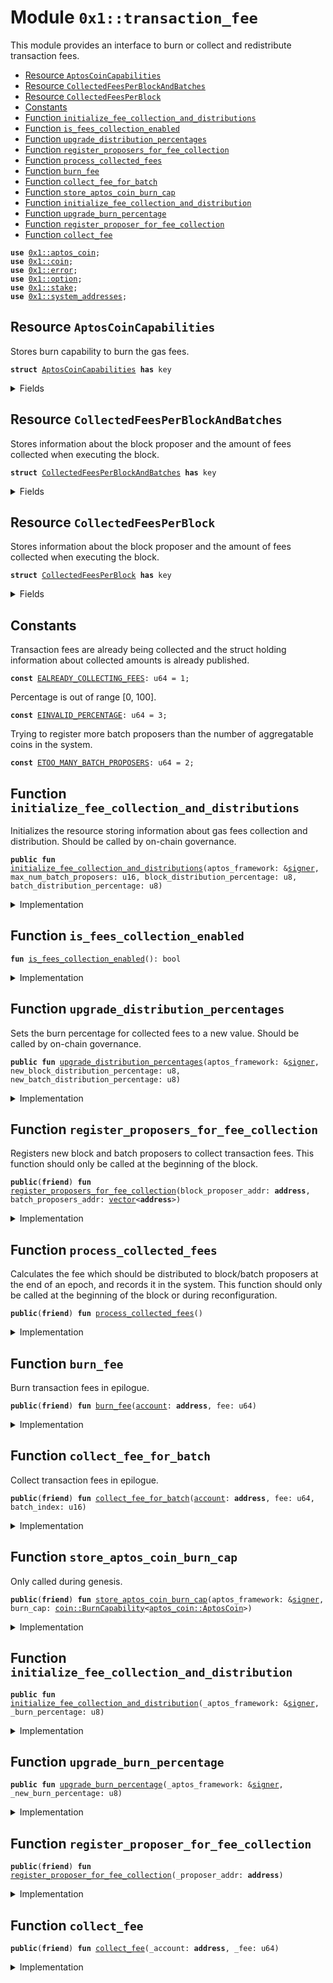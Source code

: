 
<a name="0x1_transaction_fee"></a>

# Module `0x1::transaction_fee`

This module provides an interface to burn or collect and redistribute transaction fees.


-  [Resource `AptosCoinCapabilities`](#0x1_transaction_fee_AptosCoinCapabilities)
-  [Resource `CollectedFeesPerBlockAndBatches`](#0x1_transaction_fee_CollectedFeesPerBlockAndBatches)
-  [Resource `CollectedFeesPerBlock`](#0x1_transaction_fee_CollectedFeesPerBlock)
-  [Constants](#@Constants_0)
-  [Function `initialize_fee_collection_and_distributions`](#0x1_transaction_fee_initialize_fee_collection_and_distributions)
-  [Function `is_fees_collection_enabled`](#0x1_transaction_fee_is_fees_collection_enabled)
-  [Function `upgrade_distribution_percentages`](#0x1_transaction_fee_upgrade_distribution_percentages)
-  [Function `register_proposers_for_fee_collection`](#0x1_transaction_fee_register_proposers_for_fee_collection)
-  [Function `process_collected_fees`](#0x1_transaction_fee_process_collected_fees)
-  [Function `burn_fee`](#0x1_transaction_fee_burn_fee)
-  [Function `collect_fee_for_batch`](#0x1_transaction_fee_collect_fee_for_batch)
-  [Function `store_aptos_coin_burn_cap`](#0x1_transaction_fee_store_aptos_coin_burn_cap)
-  [Function `initialize_fee_collection_and_distribution`](#0x1_transaction_fee_initialize_fee_collection_and_distribution)
-  [Function `upgrade_burn_percentage`](#0x1_transaction_fee_upgrade_burn_percentage)
-  [Function `register_proposer_for_fee_collection`](#0x1_transaction_fee_register_proposer_for_fee_collection)
-  [Function `collect_fee`](#0x1_transaction_fee_collect_fee)


<pre><code><b>use</b> <a href="aptos_coin.md#0x1_aptos_coin">0x1::aptos_coin</a>;
<b>use</b> <a href="coin.md#0x1_coin">0x1::coin</a>;
<b>use</b> <a href="../../aptos-stdlib/../move-stdlib/doc/error.md#0x1_error">0x1::error</a>;
<b>use</b> <a href="../../aptos-stdlib/../move-stdlib/doc/option.md#0x1_option">0x1::option</a>;
<b>use</b> <a href="stake.md#0x1_stake">0x1::stake</a>;
<b>use</b> <a href="system_addresses.md#0x1_system_addresses">0x1::system_addresses</a>;
</code></pre>



<a name="0x1_transaction_fee_AptosCoinCapabilities"></a>

## Resource `AptosCoinCapabilities`

Stores burn capability to burn the gas fees.


<pre><code><b>struct</b> <a href="transaction_fee.md#0x1_transaction_fee_AptosCoinCapabilities">AptosCoinCapabilities</a> <b>has</b> key
</code></pre>



<details>
<summary>Fields</summary>


<dl>
<dt>
<code>burn_cap: <a href="coin.md#0x1_coin_BurnCapability">coin::BurnCapability</a>&lt;<a href="aptos_coin.md#0x1_aptos_coin_AptosCoin">aptos_coin::AptosCoin</a>&gt;</code>
</dt>
<dd>

</dd>
</dl>


</details>

<a name="0x1_transaction_fee_CollectedFeesPerBlockAndBatches"></a>

## Resource `CollectedFeesPerBlockAndBatches`

Stores information about the block proposer and the amount of fees
collected when executing the block.


<pre><code><b>struct</b> <a href="transaction_fee.md#0x1_transaction_fee_CollectedFeesPerBlockAndBatches">CollectedFeesPerBlockAndBatches</a> <b>has</b> key
</code></pre>



<details>
<summary>Fields</summary>


<dl>
<dt>
<code>block_proposer: <a href="../../aptos-stdlib/../move-stdlib/doc/option.md#0x1_option_Option">option::Option</a>&lt;<b>address</b>&gt;</code>
</dt>
<dd>

</dd>
<dt>
<code>max_num_batch_proposers: u16</code>
</dt>
<dd>

</dd>
<dt>
<code>batch_proposers: <a href="../../aptos-stdlib/../move-stdlib/doc/vector.md#0x1_vector">vector</a>&lt;<b>address</b>&gt;</code>
</dt>
<dd>

</dd>
<dt>
<code>amounts: <a href="../../aptos-stdlib/../move-stdlib/doc/vector.md#0x1_vector">vector</a>&lt;<a href="coin.md#0x1_coin_AggregatableCoin">coin::AggregatableCoin</a>&lt;<a href="aptos_coin.md#0x1_aptos_coin_AptosCoin">aptos_coin::AptosCoin</a>&gt;&gt;</code>
</dt>
<dd>

</dd>
<dt>
<code>block_distribution_percentage: u8</code>
</dt>
<dd>

</dd>
<dt>
<code>batch_distribution_percentage: u8</code>
</dt>
<dd>

</dd>
</dl>


</details>

<a name="0x1_transaction_fee_CollectedFeesPerBlock"></a>

## Resource `CollectedFeesPerBlock`

Stores information about the block proposer and the amount of fees
collected when executing the block.


<pre><code><b>struct</b> <a href="transaction_fee.md#0x1_transaction_fee_CollectedFeesPerBlock">CollectedFeesPerBlock</a> <b>has</b> key
</code></pre>



<details>
<summary>Fields</summary>


<dl>
<dt>
<code>amount: <a href="coin.md#0x1_coin_AggregatableCoin">coin::AggregatableCoin</a>&lt;<a href="aptos_coin.md#0x1_aptos_coin_AptosCoin">aptos_coin::AptosCoin</a>&gt;</code>
</dt>
<dd>

</dd>
<dt>
<code>proposer: <a href="../../aptos-stdlib/../move-stdlib/doc/option.md#0x1_option_Option">option::Option</a>&lt;<b>address</b>&gt;</code>
</dt>
<dd>

</dd>
<dt>
<code>burn_percentage: u8</code>
</dt>
<dd>

</dd>
</dl>


</details>

<a name="@Constants_0"></a>

## Constants


<a name="0x1_transaction_fee_EALREADY_COLLECTING_FEES"></a>

Transaction fees are already being collected and the struct holding
information about collected amounts is already published.


<pre><code><b>const</b> <a href="transaction_fee.md#0x1_transaction_fee_EALREADY_COLLECTING_FEES">EALREADY_COLLECTING_FEES</a>: u64 = 1;
</code></pre>



<a name="0x1_transaction_fee_EINVALID_PERCENTAGE"></a>

Percentage is out of range [0, 100].


<pre><code><b>const</b> <a href="transaction_fee.md#0x1_transaction_fee_EINVALID_PERCENTAGE">EINVALID_PERCENTAGE</a>: u64 = 3;
</code></pre>



<a name="0x1_transaction_fee_ETOO_MANY_BATCH_PROPOSERS"></a>

Trying to register more batch proposers than the number of aggregatable
coins in the system.


<pre><code><b>const</b> <a href="transaction_fee.md#0x1_transaction_fee_ETOO_MANY_BATCH_PROPOSERS">ETOO_MANY_BATCH_PROPOSERS</a>: u64 = 2;
</code></pre>



<a name="0x1_transaction_fee_initialize_fee_collection_and_distributions"></a>

## Function `initialize_fee_collection_and_distributions`

Initializes the resource storing information about gas fees collection and
distribution. Should be called by on-chain governance.


<pre><code><b>public</b> <b>fun</b> <a href="transaction_fee.md#0x1_transaction_fee_initialize_fee_collection_and_distributions">initialize_fee_collection_and_distributions</a>(aptos_framework: &<a href="../../aptos-stdlib/../move-stdlib/doc/signer.md#0x1_signer">signer</a>, max_num_batch_proposers: u16, block_distribution_percentage: u8, batch_distribution_percentage: u8)
</code></pre>



<details>
<summary>Implementation</summary>


<pre><code><b>public</b> <b>fun</b> <a href="transaction_fee.md#0x1_transaction_fee_initialize_fee_collection_and_distributions">initialize_fee_collection_and_distributions</a>(aptos_framework: &<a href="../../aptos-stdlib/../move-stdlib/doc/signer.md#0x1_signer">signer</a>, max_num_batch_proposers: u16, block_distribution_percentage: u8, batch_distribution_percentage: u8) {
    <a href="system_addresses.md#0x1_system_addresses_assert_aptos_framework">system_addresses::assert_aptos_framework</a>(aptos_framework);
    <b>assert</b>!(
        !<b>exists</b>&lt;<a href="transaction_fee.md#0x1_transaction_fee_CollectedFeesPerBlockAndBatches">CollectedFeesPerBlockAndBatches</a>&gt;(@aptos_framework),
        <a href="../../aptos-stdlib/../move-stdlib/doc/error.md#0x1_error_already_exists">error::already_exists</a>(<a href="transaction_fee.md#0x1_transaction_fee_EALREADY_COLLECTING_FEES">EALREADY_COLLECTING_FEES</a>)
    );
    <b>assert</b>!(block_distribution_percentage + batch_distribution_percentage &lt;= 100, <a href="../../aptos-stdlib/../move-stdlib/doc/error.md#0x1_error_out_of_range">error::out_of_range</a>(<a href="transaction_fee.md#0x1_transaction_fee_EINVALID_PERCENTAGE">EINVALID_PERCENTAGE</a>));

    // Make sure stakng <b>module</b> is aware of transaction fees collection.
    <a href="stake.md#0x1_stake_initialize_validator_fees">stake::initialize_validator_fees</a>(aptos_framework);

    // All aggregators are pre-initialized in order <b>to</b> avoid creating/deleting more <a href="../../aptos-stdlib/doc/table.md#0x1_table">table</a> items.
    <b>let</b> i = 0;
    <b>let</b> amounts = <a href="../../aptos-stdlib/../move-stdlib/doc/vector.md#0x1_vector_empty">vector::empty</a>();
    <b>while</b> (i &lt; max_num_batch_proposers) {
        <b>let</b> amount = <a href="coin.md#0x1_coin_initialize_aggregatable_coin">coin::initialize_aggregatable_coin</a>(aptos_framework);
        <a href="../../aptos-stdlib/../move-stdlib/doc/vector.md#0x1_vector_push_back">vector::push_back</a>(&<b>mut</b> amounts, amount);
        i = i + 1;
    };

    // Initially, no fees are collected, so the <a href="block.md#0x1_block">block</a> proposer is not set.
    <b>let</b> collected_fees = <a href="transaction_fee.md#0x1_transaction_fee_CollectedFeesPerBlockAndBatches">CollectedFeesPerBlockAndBatches</a> {
        block_proposer: <a href="../../aptos-stdlib/../move-stdlib/doc/option.md#0x1_option_none">option::none</a>(),
        max_num_batch_proposers,
        batch_proposers: <a href="../../aptos-stdlib/../move-stdlib/doc/vector.md#0x1_vector_empty">vector::empty</a>(),
        amounts,
        block_distribution_percentage,
        batch_distribution_percentage,
    };
    <b>move_to</b>(aptos_framework, collected_fees);
}
</code></pre>



</details>

<a name="0x1_transaction_fee_is_fees_collection_enabled"></a>

## Function `is_fees_collection_enabled`



<pre><code><b>fun</b> <a href="transaction_fee.md#0x1_transaction_fee_is_fees_collection_enabled">is_fees_collection_enabled</a>(): bool
</code></pre>



<details>
<summary>Implementation</summary>


<pre><code><b>fun</b> <a href="transaction_fee.md#0x1_transaction_fee_is_fees_collection_enabled">is_fees_collection_enabled</a>(): bool {
    <b>exists</b>&lt;<a href="transaction_fee.md#0x1_transaction_fee_CollectedFeesPerBlockAndBatches">CollectedFeesPerBlockAndBatches</a>&gt;(@aptos_framework)
}
</code></pre>



</details>

<a name="0x1_transaction_fee_upgrade_distribution_percentages"></a>

## Function `upgrade_distribution_percentages`

Sets the burn percentage for collected fees to a new value. Should be called by on-chain governance.


<pre><code><b>public</b> <b>fun</b> <a href="transaction_fee.md#0x1_transaction_fee_upgrade_distribution_percentages">upgrade_distribution_percentages</a>(aptos_framework: &<a href="../../aptos-stdlib/../move-stdlib/doc/signer.md#0x1_signer">signer</a>, new_block_distribution_percentage: u8, new_batch_distribution_percentage: u8)
</code></pre>



<details>
<summary>Implementation</summary>


<pre><code><b>public</b> <b>fun</b> <a href="transaction_fee.md#0x1_transaction_fee_upgrade_distribution_percentages">upgrade_distribution_percentages</a>(
    aptos_framework: &<a href="../../aptos-stdlib/../move-stdlib/doc/signer.md#0x1_signer">signer</a>,
    new_block_distribution_percentage: u8,
    new_batch_distribution_percentage: u8
) <b>acquires</b> <a href="transaction_fee.md#0x1_transaction_fee_CollectedFeesPerBlockAndBatches">CollectedFeesPerBlockAndBatches</a>, <a href="transaction_fee.md#0x1_transaction_fee_AptosCoinCapabilities">AptosCoinCapabilities</a> {
    <a href="system_addresses.md#0x1_system_addresses_assert_aptos_framework">system_addresses::assert_aptos_framework</a>(aptos_framework);
    <b>assert</b>!(new_block_distribution_percentage + new_batch_distribution_percentage &lt;= 100, <a href="../../aptos-stdlib/../move-stdlib/doc/error.md#0x1_error_out_of_range">error::out_of_range</a>(<a href="transaction_fee.md#0x1_transaction_fee_EINVALID_PERCENTAGE">EINVALID_PERCENTAGE</a>));

    // Upgrade <b>has</b> no effect unless fees are being collected.
    <b>if</b> (<a href="transaction_fee.md#0x1_transaction_fee_is_fees_collection_enabled">is_fees_collection_enabled</a>()) {
        // We must process all the fees before upgrading the distribution
        // percentages. Otherwise new percentages will be used <b>to</b> distribute
        // fees for this <a href="block.md#0x1_block">block</a>.
        <a href="transaction_fee.md#0x1_transaction_fee_process_collected_fees">process_collected_fees</a>();

        <b>let</b> config = <b>borrow_global_mut</b>&lt;<a href="transaction_fee.md#0x1_transaction_fee_CollectedFeesPerBlockAndBatches">CollectedFeesPerBlockAndBatches</a>&gt;(@aptos_framework);
        config.block_distribution_percentage = new_block_distribution_percentage;
        config.batch_distribution_percentage = new_batch_distribution_percentage;
    }
}
</code></pre>



</details>

<a name="0x1_transaction_fee_register_proposers_for_fee_collection"></a>

## Function `register_proposers_for_fee_collection`

Registers new block and batch proposers to collect transaction fees.
This function should only be called at the beginning of the block.


<pre><code><b>public</b>(<b>friend</b>) <b>fun</b> <a href="transaction_fee.md#0x1_transaction_fee_register_proposers_for_fee_collection">register_proposers_for_fee_collection</a>(block_proposer_addr: <b>address</b>, batch_proposers_addr: <a href="../../aptos-stdlib/../move-stdlib/doc/vector.md#0x1_vector">vector</a>&lt;<b>address</b>&gt;)
</code></pre>



<details>
<summary>Implementation</summary>


<pre><code><b>public</b>(<b>friend</b>) <b>fun</b> <a href="transaction_fee.md#0x1_transaction_fee_register_proposers_for_fee_collection">register_proposers_for_fee_collection</a>(
    block_proposer_addr: <b>address</b>,
    batch_proposers_addr: <a href="../../aptos-stdlib/../move-stdlib/doc/vector.md#0x1_vector">vector</a>&lt;<b>address</b>&gt;
) <b>acquires</b> <a href="transaction_fee.md#0x1_transaction_fee_CollectedFeesPerBlockAndBatches">CollectedFeesPerBlockAndBatches</a> {
    <b>if</b> (<a href="transaction_fee.md#0x1_transaction_fee_is_fees_collection_enabled">is_fees_collection_enabled</a>()) {
        <b>let</b> config = <b>borrow_global_mut</b>&lt;<a href="transaction_fee.md#0x1_transaction_fee_CollectedFeesPerBlockAndBatches">CollectedFeesPerBlockAndBatches</a>&gt;(@aptos_framework);
        <b>assert</b>!(<a href="../../aptos-stdlib/../move-stdlib/doc/vector.md#0x1_vector_length">vector::length</a>(&batch_proposers_addr) &lt;= (config.max_num_batch_proposers <b>as</b> u64), <a href="../../aptos-stdlib/../move-stdlib/doc/error.md#0x1_error_invalid_argument">error::invalid_argument</a>(<a href="transaction_fee.md#0x1_transaction_fee_ETOO_MANY_BATCH_PROPOSERS">ETOO_MANY_BATCH_PROPOSERS</a>));

        <b>let</b> _ = <a href="../../aptos-stdlib/../move-stdlib/doc/option.md#0x1_option_swap_or_fill">option::swap_or_fill</a>(&<b>mut</b> config.block_proposer, block_proposer_addr);
        <b>let</b> batch_proposers = &<b>mut</b> config.batch_proposers;
        *batch_proposers = batch_proposers_addr;
    }
}
</code></pre>



</details>

<a name="0x1_transaction_fee_process_collected_fees"></a>

## Function `process_collected_fees`

Calculates the fee which should be distributed to block/batch proposers at the
end of an epoch, and records it in the system. This function should only be called
at the beginning of the block or during reconfiguration.


<pre><code><b>public</b>(<b>friend</b>) <b>fun</b> <a href="transaction_fee.md#0x1_transaction_fee_process_collected_fees">process_collected_fees</a>()
</code></pre>



<details>
<summary>Implementation</summary>


<pre><code><b>public</b>(<b>friend</b>) <b>fun</b> <a href="transaction_fee.md#0x1_transaction_fee_process_collected_fees">process_collected_fees</a>() <b>acquires</b> <a href="transaction_fee.md#0x1_transaction_fee_CollectedFeesPerBlockAndBatches">CollectedFeesPerBlockAndBatches</a>, <a href="transaction_fee.md#0x1_transaction_fee_AptosCoinCapabilities">AptosCoinCapabilities</a> {
    <b>if</b> (!<a href="transaction_fee.md#0x1_transaction_fee_is_fees_collection_enabled">is_fees_collection_enabled</a>()) {
        <b>return</b>
    };
    <b>let</b> config = <b>borrow_global_mut</b>&lt;<a href="transaction_fee.md#0x1_transaction_fee_CollectedFeesPerBlockAndBatches">CollectedFeesPerBlockAndBatches</a>&gt;(@aptos_framework);

    // All collected fees are burnt <b>if</b> the <a href="block.md#0x1_block">block</a> proposer is not set or when
    // the <a href="block.md#0x1_block">block</a> is proposed by the VM.
    <b>let</b> burn_all = <a href="../../aptos-stdlib/../move-stdlib/doc/option.md#0x1_option_is_none">option::is_none</a>(&config.block_proposer) || (<a href="../../aptos-stdlib/../move-stdlib/doc/option.md#0x1_option_is_some">option::is_some</a>(&config.block_proposer) && *<a href="../../aptos-stdlib/../move-stdlib/doc/option.md#0x1_option_borrow">option::borrow</a>(&config.block_proposer) == @vm_reserved);

    <b>let</b> i = 0;
    <b>let</b> undistributed_coin = <a href="coin.md#0x1_coin_zero">coin::zero</a>&lt;AptosCoin&gt;();
    <b>let</b> num_batch_proposers = <a href="../../aptos-stdlib/../move-stdlib/doc/vector.md#0x1_vector_length">vector::length</a>(&config.batch_proposers);
    <b>while</b> (i &lt; num_batch_proposers) {
        // First, get the collected amount and check <b>if</b> we can avoid calculations.
        <b>let</b> aggregatable_coin = <a href="../../aptos-stdlib/../move-stdlib/doc/vector.md#0x1_vector_borrow_mut">vector::borrow_mut</a>(&<b>mut</b> config.amounts, i);
        <b>if</b> (<a href="coin.md#0x1_coin_is_aggregatable_coin_zero">coin::is_aggregatable_coin_zero</a>(aggregatable_coin)) {
            i = i + 1;
            <b>continue</b>
        };
        <b>let</b> <a href="coin.md#0x1_coin">coin</a> = <a href="coin.md#0x1_coin_drain_aggregatable_coin">coin::drain_aggregatable_coin</a>(aggregatable_coin);

        <b>if</b> (burn_all) {
            <a href="coin.md#0x1_coin_burn">coin::burn</a>(
                <a href="coin.md#0x1_coin">coin</a>,
                &<b>borrow_global</b>&lt;<a href="transaction_fee.md#0x1_transaction_fee_AptosCoinCapabilities">AptosCoinCapabilities</a>&gt;(@aptos_framework).burn_cap,
            );
            i = i + 1;
            <b>continue</b>
        };

        // Otherwise, some portion of fees <b>has</b> <b>to</b> go <b>to</b> the batch proposer
        // and the remaining amount is accumulated for later <b>use</b>.
        <b>let</b> batch_proposer_addr = *<a href="../../aptos-stdlib/../move-stdlib/doc/vector.md#0x1_vector_borrow">vector::borrow</a>(&config.batch_proposers, i);
        <b>let</b> amount_for_batch_proposer = (config.batch_distribution_percentage <b>as</b> u64) * <a href="coin.md#0x1_coin_value">coin::value</a>(&<a href="coin.md#0x1_coin">coin</a>) / 100;
        <b>if</b> (amount_for_batch_proposer &gt; 0) {
            <a href="stake.md#0x1_stake_add_transaction_fee">stake::add_transaction_fee</a>(batch_proposer_addr, <a href="coin.md#0x1_coin_extract">coin::extract</a>(&<b>mut</b> <a href="coin.md#0x1_coin">coin</a>, amount_for_batch_proposer));
        };
        <a href="coin.md#0x1_coin_merge">coin::merge</a>(&<b>mut</b> undistributed_coin, <a href="coin.md#0x1_coin">coin</a>);
        i = i + 1;
    };

    <b>if</b> (burn_all || <a href="coin.md#0x1_coin_value">coin::value</a>(&undistributed_coin) == 0) {
        <a href="coin.md#0x1_coin_destroy_zero">coin::destroy_zero</a>(undistributed_coin);
        // Also unset the proposer. See the rationale for setting proposer
        // <b>to</b> <a href="../../aptos-stdlib/../move-stdlib/doc/option.md#0x1_option_none">option::none</a>() below.
        <b>if</b> (<a href="../../aptos-stdlib/../move-stdlib/doc/option.md#0x1_option_is_some">option::is_some</a>(&config.block_proposer)) {
            <b>let</b> _ = <a href="../../aptos-stdlib/../move-stdlib/doc/option.md#0x1_option_extract">option::extract</a>(&<b>mut</b> config.block_proposer);
        };
        <b>return</b>
    };

    // Extract the <b>address</b> of proposer here and reset it <b>to</b> <a href="../../aptos-stdlib/../move-stdlib/doc/option.md#0x1_option_none">option::none</a>(). This
    // is particularly useful <b>to</b> avoid <a href="../../aptos-stdlib/doc/any.md#0x1_any">any</a> undesired side-effects <b>where</b> coins are
    // collected but never distributed or distributed <b>to</b> the wrong <a href="account.md#0x1_account">account</a>.
    // With this design, processing collected fees enforces that all fees will be burnt
    // unless the <a href="block.md#0x1_block">block</a> proposer is specified in the <a href="block.md#0x1_block">block</a> prologue. When we have a governance
    // proposal that triggers <a href="reconfiguration.md#0x1_reconfiguration">reconfiguration</a>, we distribute pending fees and burn the
    // fee for the proposal. Otherwise, that fee would be leaked <b>to</b> the next <a href="block.md#0x1_block">block</a>.
    <b>let</b> block_proposer_addr = <a href="../../aptos-stdlib/../move-stdlib/doc/option.md#0x1_option_extract">option::extract</a>(&<b>mut</b> config.block_proposer);
    <b>let</b> amount_for_block_proposer = (config.block_distribution_percentage <b>as</b> u64) * <a href="coin.md#0x1_coin_value">coin::value</a>(&undistributed_coin) / 100;
    <b>if</b> (amount_for_block_proposer &gt; 0) {
        <a href="stake.md#0x1_stake_add_transaction_fee">stake::add_transaction_fee</a>(block_proposer_addr, <a href="coin.md#0x1_coin_extract">coin::extract</a>(&<b>mut</b> undistributed_coin, amount_for_block_proposer));
    };

    <a href="coin.md#0x1_coin_burn">coin::burn</a>(
        undistributed_coin,
        &<b>borrow_global</b>&lt;<a href="transaction_fee.md#0x1_transaction_fee_AptosCoinCapabilities">AptosCoinCapabilities</a>&gt;(@aptos_framework).burn_cap,
    );
}
</code></pre>



</details>

<a name="0x1_transaction_fee_burn_fee"></a>

## Function `burn_fee`

Burn transaction fees in epilogue.


<pre><code><b>public</b>(<b>friend</b>) <b>fun</b> <a href="transaction_fee.md#0x1_transaction_fee_burn_fee">burn_fee</a>(<a href="account.md#0x1_account">account</a>: <b>address</b>, fee: u64)
</code></pre>



<details>
<summary>Implementation</summary>


<pre><code><b>public</b>(<b>friend</b>) <b>fun</b> <a href="transaction_fee.md#0x1_transaction_fee_burn_fee">burn_fee</a>(<a href="account.md#0x1_account">account</a>: <b>address</b>, fee: u64) <b>acquires</b> <a href="transaction_fee.md#0x1_transaction_fee_AptosCoinCapabilities">AptosCoinCapabilities</a> {
    <a href="coin.md#0x1_coin_burn_from">coin::burn_from</a>&lt;AptosCoin&gt;(
        <a href="account.md#0x1_account">account</a>,
        fee,
        &<b>borrow_global</b>&lt;<a href="transaction_fee.md#0x1_transaction_fee_AptosCoinCapabilities">AptosCoinCapabilities</a>&gt;(@aptos_framework).burn_cap,
    );
}
</code></pre>



</details>

<a name="0x1_transaction_fee_collect_fee_for_batch"></a>

## Function `collect_fee_for_batch`

Collect transaction fees in epilogue.


<pre><code><b>public</b>(<b>friend</b>) <b>fun</b> <a href="transaction_fee.md#0x1_transaction_fee_collect_fee_for_batch">collect_fee_for_batch</a>(<a href="account.md#0x1_account">account</a>: <b>address</b>, fee: u64, batch_index: u16)
</code></pre>



<details>
<summary>Implementation</summary>


<pre><code><b>public</b>(<b>friend</b>) <b>fun</b> <a href="transaction_fee.md#0x1_transaction_fee_collect_fee_for_batch">collect_fee_for_batch</a>(<a href="account.md#0x1_account">account</a>: <b>address</b>, fee: u64, batch_index: u16) <b>acquires</b> <a href="transaction_fee.md#0x1_transaction_fee_CollectedFeesPerBlockAndBatches">CollectedFeesPerBlockAndBatches</a> {
    <b>let</b> config = <b>borrow_global_mut</b>&lt;<a href="transaction_fee.md#0x1_transaction_fee_CollectedFeesPerBlockAndBatches">CollectedFeesPerBlockAndBatches</a>&gt;(@aptos_framework);

    // Here, we are always optimistic and always collect fees. If the proposer is not set,
    // or we cannot redistribute fees later for some reason (e.g. <a href="account.md#0x1_account">account</a> cannot receive AptoCoin)
    // we burn them all at once. This way we avoid having a check for every transaction epilogue.
    <b>let</b> aggregatable_coin = <a href="../../aptos-stdlib/../move-stdlib/doc/vector.md#0x1_vector_borrow_mut">vector::borrow_mut</a>(&<b>mut</b> config.amounts, (batch_index <b>as</b> u64));
    <a href="coin.md#0x1_coin_collect_into_aggregatable_coin">coin::collect_into_aggregatable_coin</a>&lt;AptosCoin&gt;(<a href="account.md#0x1_account">account</a>, fee, aggregatable_coin);
}
</code></pre>



</details>

<a name="0x1_transaction_fee_store_aptos_coin_burn_cap"></a>

## Function `store_aptos_coin_burn_cap`

Only called during genesis.


<pre><code><b>public</b>(<b>friend</b>) <b>fun</b> <a href="transaction_fee.md#0x1_transaction_fee_store_aptos_coin_burn_cap">store_aptos_coin_burn_cap</a>(aptos_framework: &<a href="../../aptos-stdlib/../move-stdlib/doc/signer.md#0x1_signer">signer</a>, burn_cap: <a href="coin.md#0x1_coin_BurnCapability">coin::BurnCapability</a>&lt;<a href="aptos_coin.md#0x1_aptos_coin_AptosCoin">aptos_coin::AptosCoin</a>&gt;)
</code></pre>



<details>
<summary>Implementation</summary>


<pre><code><b>public</b>(<b>friend</b>) <b>fun</b> <a href="transaction_fee.md#0x1_transaction_fee_store_aptos_coin_burn_cap">store_aptos_coin_burn_cap</a>(aptos_framework: &<a href="../../aptos-stdlib/../move-stdlib/doc/signer.md#0x1_signer">signer</a>, burn_cap: BurnCapability&lt;AptosCoin&gt;) {
    <a href="system_addresses.md#0x1_system_addresses_assert_aptos_framework">system_addresses::assert_aptos_framework</a>(aptos_framework);
    <b>move_to</b>(aptos_framework, <a href="transaction_fee.md#0x1_transaction_fee_AptosCoinCapabilities">AptosCoinCapabilities</a> { burn_cap })
}
</code></pre>



</details>

<a name="0x1_transaction_fee_initialize_fee_collection_and_distribution"></a>

## Function `initialize_fee_collection_and_distribution`



<pre><code><b>public</b> <b>fun</b> <a href="transaction_fee.md#0x1_transaction_fee_initialize_fee_collection_and_distribution">initialize_fee_collection_and_distribution</a>(_aptos_framework: &<a href="../../aptos-stdlib/../move-stdlib/doc/signer.md#0x1_signer">signer</a>, _burn_percentage: u8)
</code></pre>



<details>
<summary>Implementation</summary>


<pre><code><b>public</b> <b>fun</b> <a href="transaction_fee.md#0x1_transaction_fee_initialize_fee_collection_and_distribution">initialize_fee_collection_and_distribution</a>(_aptos_framework: &<a href="../../aptos-stdlib/../move-stdlib/doc/signer.md#0x1_signer">signer</a>, _burn_percentage: u8) {
}
</code></pre>



</details>

<a name="0x1_transaction_fee_upgrade_burn_percentage"></a>

## Function `upgrade_burn_percentage`



<pre><code><b>public</b> <b>fun</b> <a href="transaction_fee.md#0x1_transaction_fee_upgrade_burn_percentage">upgrade_burn_percentage</a>(_aptos_framework: &<a href="../../aptos-stdlib/../move-stdlib/doc/signer.md#0x1_signer">signer</a>, _new_burn_percentage: u8)
</code></pre>



<details>
<summary>Implementation</summary>


<pre><code><b>public</b> <b>fun</b> <a href="transaction_fee.md#0x1_transaction_fee_upgrade_burn_percentage">upgrade_burn_percentage</a>(
    _aptos_framework: &<a href="../../aptos-stdlib/../move-stdlib/doc/signer.md#0x1_signer">signer</a>,
    _new_burn_percentage: u8
) {
}
</code></pre>



</details>

<a name="0x1_transaction_fee_register_proposer_for_fee_collection"></a>

## Function `register_proposer_for_fee_collection`



<pre><code><b>public</b>(<b>friend</b>) <b>fun</b> <a href="transaction_fee.md#0x1_transaction_fee_register_proposer_for_fee_collection">register_proposer_for_fee_collection</a>(_proposer_addr: <b>address</b>)
</code></pre>



<details>
<summary>Implementation</summary>


<pre><code><b>public</b>(<b>friend</b>) <b>fun</b> <a href="transaction_fee.md#0x1_transaction_fee_register_proposer_for_fee_collection">register_proposer_for_fee_collection</a>(_proposer_addr: <b>address</b>) {
}
</code></pre>



</details>

<a name="0x1_transaction_fee_collect_fee"></a>

## Function `collect_fee`



<pre><code><b>public</b>(<b>friend</b>) <b>fun</b> <a href="transaction_fee.md#0x1_transaction_fee_collect_fee">collect_fee</a>(_account: <b>address</b>, _fee: u64)
</code></pre>



<details>
<summary>Implementation</summary>


<pre><code><b>public</b>(<b>friend</b>) <b>fun</b> <a href="transaction_fee.md#0x1_transaction_fee_collect_fee">collect_fee</a>(_account: <b>address</b>, _fee: u64) {
}
</code></pre>



</details>


[move-book]: https://move-language.github.io/move/introduction.html
